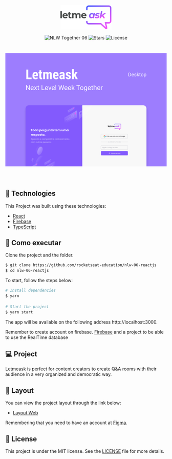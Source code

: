 <p align="center">
  <img alt="Letmeask" src=".github/logo.svg" width="160px">
</p>

<p align="center">
  <img src="https://img.shields.io/static/v1?label=NLW&message=06&color=8257E5&labelColor=000000" alt="NLW Together 06" />
  
  <img src="https://img.shields.io/github/stars/rocketseat-education/nlw-06-reactjs?label=stars&message=MIT&color=8257E5&labelColor=000000" alt="Stars">

  <img  src="https://img.shields.io/static/v1?label=license&message=MIT&color=8257E5&labelColor=000000" alt="License">   
</p>

<h1 align="center">
    <img alt="Letmeask" src=".github/cover.svg" />
</h1>

<br>

## 🧪 Technologies

This Project was built using these technologies:

- [React](https://reactjs.org)
- [Firebase](https://firebase.google.com/)
- [TypeScript](https://www.typescriptlang.org/)

## 🚀 Como executar

Clone the project and the folder.

```bash
$ git clone https://github.com/rocketseat-education/nlw-06-reactjs
$ cd nlw-06-reactjs
```

To start, follow the steps below:
```bash
# Install dependencies
$ yarn

# Start the project
$ yarn start
```
The app will be available on the following address http://localhost:3000.

Remember to create account on firebase. [Firebase](https://firebase.google.com/) and a project to be able to use the RealTime database

## 💻 Project


Letmeask is perfect for content creators to create Q&A rooms with their audience in a very organized and democratic way.

## 🔖 Layout

You can view the project layout through the link below:

- [Layout Web](https://www.figma.com/file/u0BQK8rCf2KgzcukdRRCWh/Letmeask/duplicate) 

Remembering that you need to have an account at [Figma](http://figma.com/).

## 📝 License

This project is under the MIT license. See the [LICENSE](LICENSE.md) file for more details.
